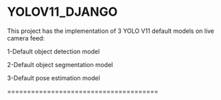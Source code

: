 # YOLOV11_DJANGO
This project has the implementation of 3 YOLO V11 default models on live camera feed:

1-Default object detection model

2-Default object segmentation model

3-Default pose estimation model

======================================


